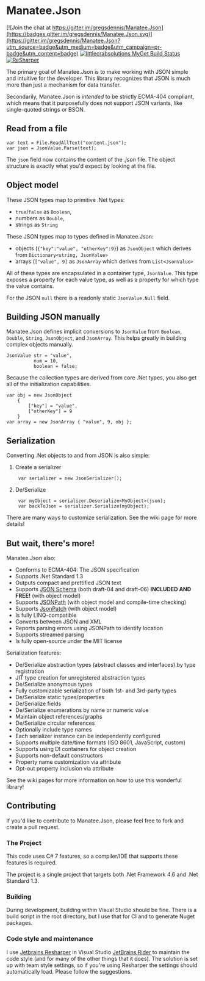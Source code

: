 # Manatee.Json

[![Join the chat at https://gitter.im/gregsdennis/Manatee.Json](https://badges.gitter.im/gregsdennis/Manatee.Json.svg)](https://gitter.im/gregsdennis/Manatee.Json?utm_source=badge&utm_medium=badge&utm_campaign=pr-badge&utm_content=badge) [![littlecrabsolutions MyGet Build Status](https://www.myget.org/BuildSource/Badge/littlecrabsolutions?identifier=7898edc2-8d91-411c-88c9-2023d9d9fd41)](https://www.myget.org/) <a href="http://www.jetbrains.com/resharper"><img src="http://i61.tinypic.com/15qvwj7.jpg" alt="ReSharper" title="ReSharper"></a>

The primary goal of Manatee.Json is to make working with JSON simple and intuitive for the developer.  This library recognizes that JSON is much more than just a mechanism for data transfer.

Secondarily, Manatee.Json is *intended* to be strictly ECMA-404 compliant, which means that it purposefully does not support JSON variants, like single-quoted strings or BSON.

## Read from a file

    var text = File.ReadAllText("content.json");
    var json = JsonValue.Parse(text);

The `json` field now contains the content of the *.json* file.  The object structure is exactly what you'd expect by looking at the file.

## Object model

These JSON types map to primitive .Net types:

- `true`/`false` as `Boolean`,
- numbers as `Double`,
- strings as `String`

These JSON types map to types defined in Manatee.Json:

- objects (`{"key":"value", "otherKey":9}`) as `JsonObject` which derives from `Dictionary<string, JsonValue>`
- arrays (`["value", 9]` as `JsonArray` which derives from `List<JsonValue>`

All of these types are encapsulated in a container type, `JsonValue`.  This type exposes a property for each value type, as well as a property for which type the value contains.

For the JSON `null` there is a readonly static `JsonValue.Null` field.

## Building JSON manually

Manatee.Json defines implicit conversions to `JsonValue` from `Boolean`, `Double`, `String`, `JsonObject`, and `JsonArray`.  This helps greatly in building complex objects manually.

    JsonValue str = "value",
              num = 10,
              boolean = false;

Because the collection types are derived from core .Net types, you also get all of the initialization capabilities.

    var obj = new JsonObject
        {
            ["key"] = "value",
            ["otherKey"] = 9
        }
    var array = new JsonArray { "value", 9, obj };

## Serialization

Converting .Net objects to and from JSON is also simple:

1. Create a serializer

        var serializer = new JsonSerializer();

2. De/Serialize

        var myObject = serializer.Deserialize<MyObject>(json);
        var backToJson = serializer.Serialize(myObject);

There are many ways to customize serialization.  See the wiki page for more details!

## But wait, there's more!

Manatee.Json also:

- Conforms to ECMA-404: The JSON specification
- Supports .Net Standard 1.3
- Outputs compact and prettified JSON text
- Supports [JSON Schema](http://json-schema.org/) (both draft-04 and draft-06) **INCLUDED AND FREE!** (with object model)
- Supports [JSONPath](http://goessner.net/articles/JsonPath/) (with object model and compile-time checking)
- Supports [JsonPatch](http://jsonpatch.com/) (with object model)
- Is fully LINQ-compatible
- Converts between JSON and XML
- Reports parsing errors using JSONPath to identify location
- Supports streamed parsing
- Is fully open-source under the MIT license

Serialization features:

- De/Serialize abstraction types (abstract classes and interfaces) by type registration
- JIT type creation for unregistered abstraction types
- De/Serialize anonymous types
- Fully customizable serialization of both 1st- and 3rd-party types
- De/Serialize static types/properties
- De/Serialize fields
- De/Serialize enumerations by name or numeric value
- Maintain object references/graphs
- De/Serialize circular references
- Optionally include type names
- Each serializer instance can be independently configured
- Supports multiple date/time formats (ISO 8601, JavaScript, custom)
- Supports using DI containers for object creation
- Supports non-default constructors
- Property name customization via attribute
- Opt-out property inclusion via attribute

See the wiki pages for more information on how to use this wonderful library!

## Contributing

If you'd like to contribute to Manatee.Json, please feel free to fork and create a pull request.

### The Project

This code uses C# 7 features, so a compiler/IDE that supports these features is required.

The project is a single project that targets both .Net Framework 4.6 and .Net Standard 1.3.

### Building

During development, building within Visual Studio should be fine.  There is a build script in the root directory, but I use that for CI and to generate Nuget packages.

### Code style and maintenance

I use [Jetbrains Resharper](https://www.jetbrains.com/resharper/) in Visual Studio [JetBrains Rider](https://www.jetbrains.com/rider/) to maintain the code style (and for many of the other things that it does).  The solution is set up with team style settings, so if you're using Resharper the settings should automatically load.  Please follow the suggestions.

